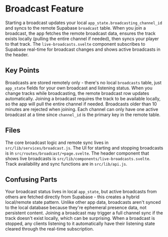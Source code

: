 # Broadcast Feature

Starting a broadcast updates your local `app_state.broadcasting_channel_id` and syncs to the remote Supabase `broadcast` table. When you join a broadcast, the app fetches the remote broadcast data, ensures the track exists locally (pulling the entire channel if needed), then syncs your player to that track. The `live-broadcasts.svelte` component subscribes to Supabase real-time for broadcast changes and shows active broadcasts in the header.

## Key Points

Broadcasts are stored remotely only - there's no local `broadcasts` table, just `app_state` fields for your own broadcast and listening status. When you change tracks while broadcasting, the remote broadcast row updates automatically. Joining a broadcast requires the track to be available locally, so the app will pull the entire channel if needed. Broadcasts older than 10 minutes are rejected when joining. Each channel can only have one active broadcast at a time since `channel_id` is the primary key in the remote table.

## Files

The core broadcast logic and remote sync lives in `src/lib/services/broadcast.js`. The UI for starting and stopping broadcasts is in `src/routes/broadcast/+page.svelte`. The header component that shows live broadcasts is `src/lib/components/live-broadcasts.svelte`. Track availability and sync functions are in `src/lib/api.js`.

## Confusing Parts

Your broadcast status lives in local `app_state`, but active broadcasts from others are fetched directly from Supabase - this creates a hybrid local/remote state pattern. Unlike other app data, broadcasts aren't synced to the local database because they're ephemeral presence data, not persistent content. Joining a broadcast may trigger a full channel sync if the track doesn't exist locally, which can be surprising. When a broadcast is stopped, any clients listening to it automatically have their listening state cleared through the real-time subscription.
